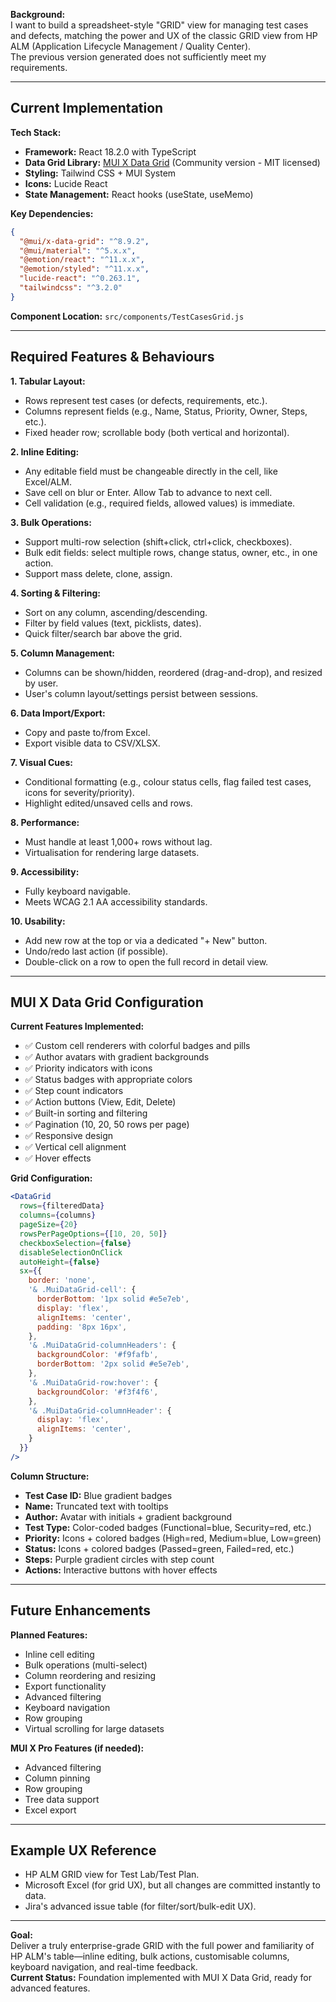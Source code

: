 
**Background:**  
I want to build a spreadsheet-style "GRID" view for managing test cases and defects, matching the power and UX of the classic GRID view from HP ALM (Application Lifecycle Management / Quality Center).  
The previous version generated does not sufficiently meet my requirements.

---

## Current Implementation

**Tech Stack:**
- **Framework:** React 18.2.0 with TypeScript
- **Data Grid Library:** [MUI X Data Grid](https://mui.com/x/react-data-grid/) (Community version - MIT licensed)
- **Styling:** Tailwind CSS + MUI System
- **Icons:** Lucide React
- **State Management:** React hooks (useState, useMemo)

**Key Dependencies:**
```json
{
  "@mui/x-data-grid": "^8.9.2",
  "@mui/material": "^5.x.x",
  "@emotion/react": "^11.x.x",
  "@emotion/styled": "^11.x.x",
  "lucide-react": "^0.263.1",
  "tailwindcss": "^3.2.0"
}
```

**Component Location:** `src/components/TestCasesGrid.js`

---

## Required Features & Behaviours

**1. Tabular Layout:**  
- Rows represent test cases (or defects, requirements, etc.).
- Columns represent fields (e.g., Name, Status, Priority, Owner, Steps, etc.).
- Fixed header row; scrollable body (both vertical and horizontal).

**2. Inline Editing:**  
- Any editable field must be changeable directly in the cell, like Excel/ALM.
- Save cell on blur or Enter. Allow Tab to advance to next cell.
- Cell validation (e.g., required fields, allowed values) is immediate.

**3. Bulk Operations:**  
- Support multi-row selection (shift+click, ctrl+click, checkboxes).
- Bulk edit fields: select multiple rows, change status, owner, etc., in one action.
- Support mass delete, clone, assign.

**4. Sorting & Filtering:**  
- Sort on any column, ascending/descending.
- Filter by field values (text, picklists, dates).
- Quick filter/search bar above the grid.

**5. Column Management:**  
- Columns can be shown/hidden, reordered (drag-and-drop), and resized by user.
- User's column layout/settings persist between sessions.

**6. Data Import/Export:**  
- Copy and paste to/from Excel.
- Export visible data to CSV/XLSX.

**7. Visual Cues:**  
- Conditional formatting (e.g., colour status cells, flag failed test cases, icons for severity/priority).
- Highlight edited/unsaved cells and rows.

**8. Performance:**  
- Must handle at least 1,000+ rows without lag.
- Virtualisation for rendering large datasets.

**9. Accessibility:**  
- Fully keyboard navigable.
- Meets WCAG 2.1 AA accessibility standards.

**10. Usability:**  
- Add new row at the top or via a dedicated "+ New" button.
- Undo/redo last action (if possible).
- Double-click on a row to open the full record in detail view.

---

## MUI X Data Grid Configuration

**Current Features Implemented:**
- ✅ Custom cell renderers with colorful badges and pills
- ✅ Author avatars with gradient backgrounds
- ✅ Priority indicators with icons
- ✅ Status badges with appropriate colors
- ✅ Step count indicators
- ✅ Action buttons (View, Edit, Delete)
- ✅ Built-in sorting and filtering
- ✅ Pagination (10, 20, 50 rows per page)
- ✅ Responsive design
- ✅ Vertical cell alignment
- ✅ Hover effects

**Grid Configuration:**
```jsx
<DataGrid
  rows={filteredData}
  columns={columns}
  pageSize={20}
  rowsPerPageOptions={[10, 20, 50]}
  checkboxSelection={false}
  disableSelectionOnClick
  autoHeight={false}
  sx={{
    border: 'none',
    '& .MuiDataGrid-cell': {
      borderBottom: '1px solid #e5e7eb',
      display: 'flex',
      alignItems: 'center',
      padding: '8px 16px',
    },
    '& .MuiDataGrid-columnHeaders': {
      backgroundColor: '#f9fafb',
      borderBottom: '2px solid #e5e7eb',
    },
    '& .MuiDataGrid-row:hover': {
      backgroundColor: '#f3f4f6',
    },
    '& .MuiDataGrid-columnHeader': {
      display: 'flex',
      alignItems: 'center',
    }
  }}
/>
```

**Column Structure:**
- **Test Case ID:** Blue gradient badges
- **Name:** Truncated text with tooltips
- **Author:** Avatar with initials + gradient background
- **Test Type:** Color-coded badges (Functional=blue, Security=red, etc.)
- **Priority:** Icons + colored badges (High=red, Medium=blue, Low=green)
- **Status:** Icons + colored badges (Passed=green, Failed=red, etc.)
- **Steps:** Purple gradient circles with step count
- **Actions:** Interactive buttons with hover effects

---

## Future Enhancements

**Planned Features:**
- Inline cell editing
- Bulk operations (multi-select)
- Column reordering and resizing
- Export functionality
- Advanced filtering
- Keyboard navigation
- Row grouping
- Virtual scrolling for large datasets

**MUI X Pro Features (if needed):**
- Advanced filtering
- Column pinning
- Row grouping
- Tree data support
- Excel export

---

## Example UX Reference

- HP ALM GRID view for Test Lab/Test Plan.
- Microsoft Excel (for grid UX), but all changes are committed instantly to data.
- Jira's advanced issue table (for filter/sort/bulk-edit UX).

---

**Goal:**  
Deliver a truly enterprise-grade GRID with the full power and familiarity of HP ALM's table—inline editing, bulk actions, customisable columns, keyboard navigation, and real-time feedback.  
**Current Status:** Foundation implemented with MUI X Data Grid, ready for advanced features.
